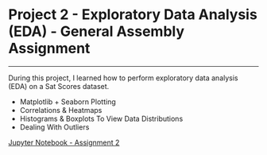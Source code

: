 # Project 2 - Exploratory Data Analysis (EDA) - General Assembly Assignment

- - - - 

During this project, I learned how to perform exploratory data analysis (EDA) on a Sat Scores dataset. 

* Matplotlib + Seaborn Plotting
* Correlations & Heatmaps
* Histograms & Boxplots To View Data Distributions
* Dealing With Outliers

[Jupyter Notebook - Assignment 2](Project-2-James-Phoenix.ipynb)
